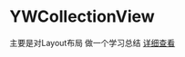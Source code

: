 # YWCollectionView

主要是对Layout布局 做一个学习总结 [详细查看](http://zeroyuan.com/2015/12/26/2015-12-26-uicollectionview-xue-xi-zong-jie/)
